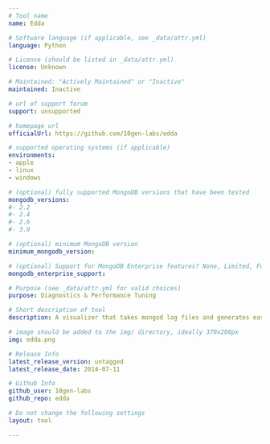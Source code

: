```yaml
---
# Tool name
name: Edda

# Software language (if applicable, see _data/attr.yml)
language: Python

# License (should be listed in _data/attr.yml)
license: Unknown

# Maintained: "Actively Maintained" or "Inactive"
maintained: Inactive

# url of support forum
support: unsupported

# homepage url
officialUrl: https://github.com/10gen-labs/edda

# supported operating systems (if applicable)
environments:
- apple
- linux
- windows

# (optional) fully supported MongoDB versions that have been tested
mongodb_versions:
#- 2.2
#- 2.4
#- 2.6
#- 3.0

# (optional) minimum MongoDB version
minimum_mongodb_version:

# (optional) Support for MongoDB Enterprise features? None, Limited, Full
mongodb_enterprise_support: 

# Purpose (see _data/attr.yml for valid choices)
purpose: Diagnostics & Performance Tuning

# Short description of tool
description: A visualizer that takes mongod log files and generates easy-to-parse pictures of the represented servers.

# image should be added to the img/ directory, ideally 370x200px
img: edda.png

# Release Info
latest_release_version: untagged
latest_release_date: 2014-07-11

# Github Info
github_user: 10gen-labs
github_repo: edda

# Do not change the following settings
layout: tool

---
```

